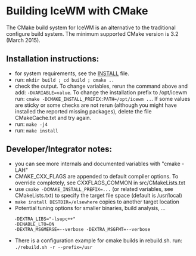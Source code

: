 Building IceWM with CMake
=========================

The CMake build system for IceWM is an alternative
to the traditional configure build system.
The minimum supported CMake version is 3.2 (March 2015).

Installation instructions:
--------------------------

 * for system requirements, see the [INSTALL](INSTALL) file.
 * run: `mkdir build ; cd build ; cmake ..`
 * check the output.
   To change variables, rerun the command above and add:
     `-DVARIABLE=value`.
   To change the installation prefix to /opt/icewm run:
     `cmake -DCMAKE_INSTALL_PREFIX:PATH=/opt/icewm ..`.
   If some values are sticky or some checks are not rerun
   (although you might have installed the reported missing packages),
   delete the file CMakeCache.txt and try again.
 * run: `make -j4`
 * run: `make install`

Developer/Integrator notes:
---------------------------

 * you can see more internals and documented variables with "cmake -LAH"
 * CMAKE\_CXX\_FLAGS are appended to default compiler options. To override
   completely, see CXXFLAGS\_COMMON in src/CMakeLists.txt
 * use `cmake -DCMAKE_INSTALL_PREFIX=...` (or related variables, see
   CMakeLists.txt) to specify the target file space (default is /usr/local)
 * `make install DESTDIR=/elsewhere` copies to another target location
 * Potential tuning options for smaller binaries, build analysis, ...

```
   -DEXTRA_LIBS="-lsupc++"
   -DENABLE_LTO=ON
   -DEXTRA_MSGMERGE=--verbose -DEXTRA_MSGFMT=--verbose
```

 * There is a configuration example for cmake builds in rebuild.sh.
   run: `./rebuild.sh -r --prefix=/usr`

[ vim: set ft=markdown: ]: #
